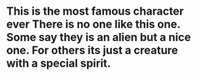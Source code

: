 <h1> This is the most famous character ever
There is no one like this one. Some say they is an alien but a nice one.
For others its just a creature with a special spirit.
